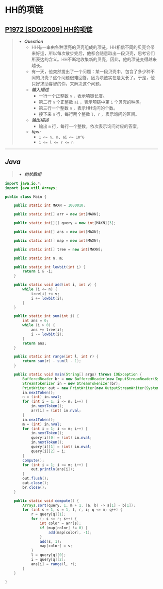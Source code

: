 # HH的项链

## [P1972 [SDOI2009] HH的项链](https://www.luogu.com.cn/problem/P1972)

> - ***Question***
>   - HH有一串由各种漂亮的贝壳组成的项链。HH相信不同的贝壳会带来好运，所以每次散步完后，他都会随意取出一段贝壳，思考它们所表达的含义。HH不断地收集新的贝壳，因此，他的项链变得越来越长。
>   - 有一天，他突然提出了一个问题：某一段贝壳中，包含了多少种不同的贝壳？这个问题很难回答，因为项链实在是太长了。于是，他只好求助睿智的你，来解决这个问题。
>   - ***输入描述***
>     - 一行一个正整数 `n` ，表示项链长度。
>     - 第二行 `n` 个正整数 `ai` ，表示项链中第 `i` 个贝壳的种类。
>     - 第三行一个整数 `m` ，表示HH询问的个数。
>     - 接下来 `m` 行，每行两个整数 `l, r` ，表示询问的区间。
>   - ***输出描述***
>     - 输出 `m` 行，每行一个整数，依次表示询问对应的答案。
>   - ***tips:***
>     - `1 <= n, m, ai <= 10^6`
>     - `1 <= l <= r <= n`

---

## *Java*

> - ***树状数组***

```java
import java.io.*;
import java.util.Arrays;

public class Main {

    public static int MAXN = 1000010;

    public static int[] arr = new int[MAXN];

    public static int[][] query = new int[MAXN][3];

    public static int[] ans = new int[MAXN];

    public static int[] map = new int[MAXN];

    public static int[] tree = new int[MAXN];

    public static int n, m;

    public static int lowbit(int i) {
        return i & -i;
    }

    public static void add(int i, int v) {
        while (i <= n) {
            tree[i] += v;
            i += lowbit(i);
        }
    }

    public static int sum(int i) {
        int ans = 0;
        while (i > 0) {
            ans += tree[i];
            i -= lowbit(i);
        }
        return ans;
    }

    public static int range(int l, int r) {
        return sum(r) - sum(l - 1);
    }

    public static void main(String[] args) throws IOException {
        BufferedReader br = new BufferedReader(new InputStreamReader(System.in));
        StreamTokenizer in = new StreamTokenizer(br);
        PrintWriter out = new PrintWriter(new OutputStreamWriter(System.out));
        in.nextToken();
        n = (int) in.nval;
        for (int i = 1; i <= n; i++) {
            in.nextToken();
            arr[i] = (int) in.nval;
        }
        in.nextToken();
        m = (int) in.nval;
        for (int i = 1; i <= m; i++) {
            in.nextToken();
            query[i][0] = (int) in.nval;
            in.nextToken();
            query[i][1] = (int) in.nval;
            query[i][2] = i;
        }
        compute();
        for (int i = 1; i <= m; i++) {
            out.println(ans[i]);
        }
        out.flush();
        out.close();
        br.close();
    }

    public static void compute() {
        Arrays.sort(query, 1, m + 1, (a, b) -> a[1] - b[1]);
        for (int s = 1, q = 1, l, r, i; q <= m; q++) {
            r = query[q][1];
            for (; s <= r; s++) {
                int color = arr[s];
                if (map[color] != 0) {
                    add(map[color], -1);
                }
                add(s, 1);
                map[color] = s;
            }
            l = query[q][0];
            i = query[q][2];
            ans[i] = range(l, r);
        }
    }

}
```
